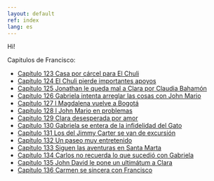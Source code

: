 ```yaml
---
layout: default
ref: index
lang: es
---
```



Hi!

Capitulos de Francisco:

- [Capítulo 123 Casa por cárcel para El Chuli](https://www.canalrcn.com/francisco-el-matematico-t1/capitulos/francisco-el-matematico-t1-capitulo-123-casa-por-carcel-para-el-chuli-206)
- [Capítulo 124 El Chuli pierde importantes apoyos](https://www.canalrcn.com/francisco-el-matematico-t1/capitulos/francisco-el-matematico-t1-capitulo-124-el-chuli-pierde-importantes-apoyos-207)
- [Capítulo 125 Jonathan le queda mal a Clara por Claudia Bahamón](https://www.canalrcn.com/francisco-el-matematico-t1/capitulos/francisco-el-matematico-t1-capitulo-125-jonathan-le-queda-mal-clara-por-claudia-bahamon)
- [Capítulo 126 Gabriela intenta arreglar las cosas con John Mario](https://www.canalrcn.com/francisco-el-matematico-t1/capitulos/francisco-el-matematico-t1-capitulo-126-gabriela-intenta-arreglar-las-cosas-con-john-mario)
- [Capítulo 127 l Magdalena vuelve a Bogotá ](https://www.canalrcn.com/francisco-el-matematico-t1/capitulos/capitulo-127-l-magdalena-vuelve-bogota-210)
- [Capítulo 128 l John Mario en problemas](https://www.canalrcn.com/francisco-el-matematico-t1/capitulos/capitulo-128-l-john-mario-en-problemas-211)
- [Capitulo 129 Clara desesperada por amor](https://www.canalrcn.com/francisco-el-matematico-t1/capitulos/francisco-el-matematico-t1-capitulo-129-clara-desesperada-por-amor-212)
- [Capítulo 130 Gabriela se entera de la infidelidad del Gato](https://www.canalrcn.com/francisco-el-matematico-t1/capitulos/francisco-el-matematico-t1-capitulo-130-gabriela-se-entera-de-la-infidelidad-del-gato-213)
- [Capítulo 131 Los del Jimmy Carter se van de excursión](https://www.canalrcn.com/francisco-el-matematico-t1/capitulos/francisco-el-matematico-t1-capitulo-131-los-del-jimmy-carter-se-van-de-excursion-214)
- [Capítulo 132 Un paseo muy entretenido](https://www.canalrcn.com/francisco-el-matematico-t1/capitulos/francisco-el-matematico-t1-capitulo-132-un-paseo-muy-entretenido-215)
- [Capítulo 133 Siguen las aventuras en Santa Marta](https://www.canalrcn.com/francisco-el-matematico-t1/capitulos/francisco-el-matematico-t1-capitulo-133-siguen-las-aventuras-en-santa-marta-216)
- [Capítulo 134 Carlos no recuerda lo que sucedió con Gabriela](https://www.canalrcn.com/francisco-el-matematico-t1/capitulos/francisco-el-matematico-t1-capitulo-134-carlos-no-recuerda-lo-que-sucedio-con-gabriela-217)
- [Capítulo 135 John David le pone un ultimátum a Clara](https://www.canalrcn.com/francisco-el-matematico-t1/capitulos/francisco-el-matematico-t1-capitulo-135-john-david-le-pone-un-ultimatum-clara-218)
- [Capítulo 136 Carmen se sincera con Francisco](https://www.canalrcn.com/francisco-el-matematico-t1/capitulos/francisco-el-matematico-t1-capitulo-136-carmen-se-sincera-con-francisco-219)


                  
                  